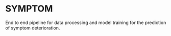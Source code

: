 # SYMPTOM

End to end pipeline for data processing and model training for the prediction of symptom deterioration.